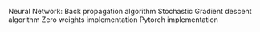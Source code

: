 Neural Network:
Back propagation algorithm
Stochastic Gradient descent algorithm
Zero weights implementation
Pytorch implementation
